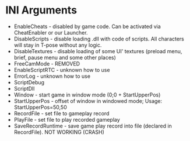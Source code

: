 INI Arguments
==============

 * EnableCheats - disabled by game code. Can be activated via CheatEnabler or our Launcher.
 * DisableScripts - disable loading .dll with code of scripts. All characters will stay in T-pose without any logic.
 * DisableTextures - disable loading of some UI' textures (preload menu, brief, pause menu and some other places)
 * FreeCamMode - REMOVED
 * EnableScriptRTC - unknown how to use
 * ErrorLog - unknown how to use
 * ScriptDebug
 * ScriptDll
 * Window - start game in window mode (0;0 + StartUpperPos)
 * StartUpperPos - offset of window in windowed mode; Usage: StartUpperPos=50,50
 * RecordFile - set file to gameplay record
 * PlayFile - set file to play recorded gameplay
 * SaveRecordRuntime - save game play record into file (declared in RecordFile). NOT WORKING (CRASH)